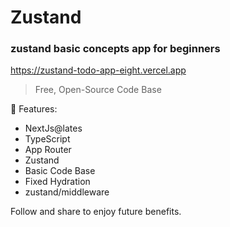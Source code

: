# Zustand

### zustand basic concepts app for beginners

https://zustand-todo-app-eight.vercel.app

> Free, Open-Source Code Base

🚀 Features:

- NextJs@lates
- TypeScript
- App Router
- Zustand
- Basic Code Base
- Fixed Hydration
- zustand/middleware

Follow and share to enjoy future benefits.
